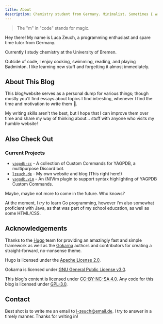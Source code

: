 ```yaml
---
title: About
description: Chemistry student from Germany. Minimalist. Sometimes I write code, and sometimes, it works, too!
---
```


> The "m" in "code" stands for magic.

Hey there! My name is Luca Zeuch, a programming enthusiast and spare time tutor from Germany.

Currently I study chemistry at the University of Bremen.

Outside of code, I enjoy cooking, swimming, reading, and playing Badminton. I like learning new stuff and forgetting it
almost immediately.

## About This Blog

This blog/website serves as a personal dump for various things; though mostly you'll find essays about topics I find
intresting, whenever I find the time and motivation to write them 👀.

My writing skills aren't the best, but I hope that I can improve them over time and share my way of thinking about...
stuff with anyone who visits my humble website!

## Also Check Out

### Current Projects

* [`yagpdb-cc`](https://github.com/yagpdb-cc/yagpdb-cc/) - A collection of Custom Commands for YAGPDB, a multipurpose Discord bot.
* [`lzeuch.de`](https://github.com/l-zeuch/lzeuch.de) - My own website and blog  (This right here!)
* [`yagpdb.vim`](https://github.com/l-zeuch/yagpdb.vim) - An (N)Vim plugin to support syntax highlighting of YAGPDB Custom Commands.

Maybe, maybe not more to come in the future. Who knows?

At the moment, I *try* to learn Go programming, however I'm also somewhat proficient with Java, as that was part of my
school education, as well as some HTML/CSS.

## Acknowledgements

Thanks to the [Hugo](https://gohugo.io/) team for providing an amazingly fast and simple framework as well as the 
[Gokarna](https://github.com/526avijitgupta/gokarna) authors and contributors for creating a straight-forward, no-nonsense theme.

Hugo is licensed under the [Apache License 2.0](https://github.com/gohugoio/hugo/blob/master/LICENSE).

Gokarna is licensed under [GNU General Public License v3.0](https://github.com/526avijitgupta/gokarna/blob/main/LICENSE).

This blog's content is licensed under [CC-BY-NC-SA 4.0](https://github.com/l-zeuch/lzeuch.de/blob/master/LICENSE-CC-BY-NC-SA.md).
Any code for this blog is licensed under [GPL-3.0](https://github.com/l-zeuch/lzeuch.de/blob/master/LICENSE-GPL3.md).

## Contact

Best shot is to write me an email to l-zeuch@email.de. I try to answer in a timely manner. Thanks for writing in!
